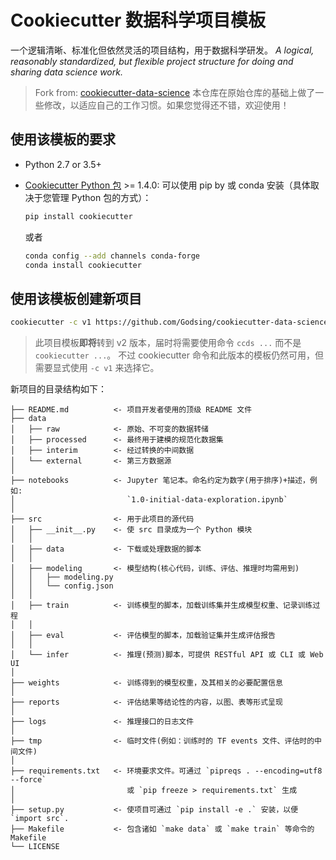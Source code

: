 # Cookiecutter 数据科学项目模板

一个逻辑清晰、标准化但依然灵活的项目结构，用于数据科学研发。
_A logical, reasonably standardized, but flexible project structure for doing and sharing data science work._

> Fork from: [cookiecutter-data-science](https://github.com/drivendata/cookiecutter-data-science)
> 本仓库在原始仓库的基础上做了一些修改，以适应自己的工作习惯。如果您觉得还不错，欢迎使用！

## 使用该模板的要求

 - Python 2.7 or 3.5+
 - [Cookiecutter Python 包](http://cookiecutter.readthedocs.org/en/latest/installation.html) >= 1.4.0: 可以使用 pip by 或 conda 安装（具体取决于您管理 Python 包的方式）：

    ```bash
    pip install cookiecutter
    ```

    或者

    ```bash
    conda config --add channels conda-forge
    conda install cookiecutter
    ```

## 使用该模板创建新项目

```bash
cookiecutter -c v1 https://github.com/Godsing/cookiecutter-data-science
```
> 此项目模板**即将**转到 v2 版本，届时将需要使用命令 `ccds ...` 而不是 `cookiecutter ...`。
> 不过 cookiecutter 命令和此版本的模板仍然可用，但需要显式使用 `-c v1` 来选择它。

新项目的目录结构如下：

```
├── README.md          <- 项目开发者使用的顶级 README 文件
├── data
│   ├── raw            <- 原始、不可变的数据转储
│   ├── processed      <- 最终用于建模的规范化数据集
│   ├── interim        <- 经过转换的中间数据
│   └── external       <- 第三方数据源
│
├── notebooks          <- Jupyter 笔记本。命名约定为数字(用于排序)+描述，例如:
│                         `1.0-initial-data-exploration.ipynb`
│
├── src                <- 用于此项目的源代码
│   ├── __init__.py    <- 使 src 目录成为一个 Python 模块
│   │
│   ├── data           <- 下载或处理数据的脚本
│   │
│   ├── modeling       <- 模型结构(核心代码，训练、评估、推理时均需用到)
│   │   ├── modeling.py
│   │   └── config.json
│   │
│   ├── train          <- 训练模型的脚本，加载训练集并生成模型权重、记录训练过程
│   │
│   ├── eval           <- 评估模型的脚本，加载验证集并生成评估报告
│   │
│   └── infer          <- 推理(预测)脚本，可提供 RESTful API 或 CLI 或 Web UI
│
├── weights            <- 训练得到的模型权重，及其相关的必要配置信息
│
├── reports            <- 评估结果等结论性的内容，以图、表等形式呈现
│
├── logs               <- 推理接口的日志文件
│
├── tmp                <- 临时文件(例如：训练时的 TF events 文件、评估时的中间文件)
│
├── requirements.txt   <- 环境要求文件。可通过 `pipreqs . --encoding=utf8 --force`
│                         或 `pip freeze > requirements.txt` 生成
│
├── setup.py           <- 使项目可通过 `pip install -e .` 安装，以便 `import src`.
├── Makefile           <- 包含诸如 `make data` 或 `make train` 等命令的 Makefile
└── LICENSE
```
